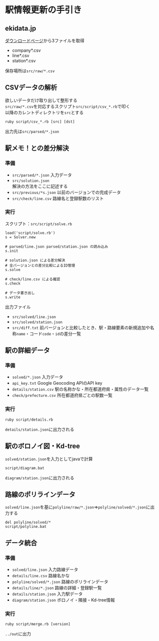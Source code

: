 # 駅情報更新の手引き

## ekidata.jp 
[ダウンロードページ](https://ekidata.jp/dl/)から3ファイルを取得  

* company*.csv
* line*.csv
* station*.csv

保存場所は`src/raw/*.csv`

## CSVデータの解析
欲しいデータだけ取り出して整形する  
`src/raw/*.csv`を対応するスクリプト`src/script/csv_*.rb`で叩く  
以降のカレントディレクトリを`src`とする  


```
ruby script/csv_*.rb [src] [dst]
```

出力先は`src/parsed/*.json`

## 駅メモ！との差分解決

### 準備

* `src/parsed/*.json`
	入力データ
* `src/solution.json`  
	解決の方法をここに記述する
* `src/previous/*s.json`
	以前のバージョンでの完成データ
* `src/check/line.csv`
	路線名と登録駅数のリスト

### 実行
スクリプト：`src/script/solve.rb`  

```irb
load('script/solve.rb')
s = Solver.new

# parsed/line.json parsed/station.json の読み込み
s.init

# solution.json による差分解決
# 全バージョンとの差分比較によるID管理
s.solve

# check/line.csv による確認
s.check

# データ書き出し
s.write
```

出力ファイル  
* `src/solved/line.json`
* `src/solved/station.json`
* `src/diff.txt`
	前バージョンと比較したとき、駅・路線要素の新規追加や名称`name`・コード`code`・`id`の差分一覧

## 駅の詳細データ

### 準備

* `solved/*.json`
	入力データ
* `api_key.txt`
	Google Geocoding APIのAPI key
* `details/station.csv`
	駅の名称かな・所在都道府県・属性のデータ一覧
* `check/prefecture.csv`
	所在都道府県ごとの駅数一覧

### 実行
```
ruby script/details.rb
```

`details/station.json`に出力される

## 駅のボロノイ図・Kd-tree

`solved/station.json`を入力としてjavaで計算  

```
script/diagram.bat
```

`diagram/station.json`に出力される

## 路線のポリラインデータ

`solved/line.json`を基に`polyline/raw/*.json`=>`polyline/solved/*.json`に出力する

```
del polyline/solved/*
script/polyline.bat
```

## データ統合

### 準備
* `solved/line.json`
	入力路線データ
* `details/line.csv`
	路線名かな
* `polyline/solved/*.json`
	路線のポリラインデータ
* `details/line/*.json`
	路線の詳細・登録駅一覧
* `details/station.json`
	入力駅データ
* `diagram/station.json`
	ボロノイ・隣接・Kd-tree情報

### 実行
```
ruby script/merge.rb [version]
```

`../out`に出力